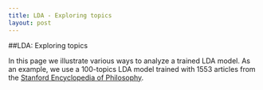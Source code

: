 ```yaml
--- 
title: LDA - Exploring topics
layout: post
---
```


##LDA: Exploring topics

In this page we illustrate various ways to analyze a trained LDA model. As an example, we use a 100-topics LDA model trained with 1553 articles from the [Stanford Encyclopedia of Philosophy](http://plato.stanford.edu/).